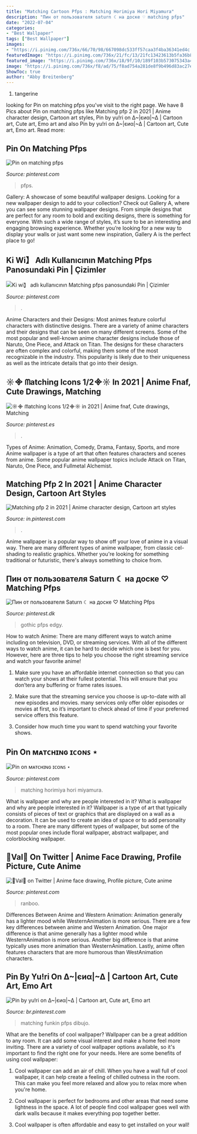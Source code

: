 ```yaml
---
title: "Matching Cartoon Pfps : Matching Horimiya Hori Miyamura"
description: "Пин от пользователя saturn ☾ на доске ♡ matching pfps"
date: "2022-07-04"
categories:
- "Best Wallpaper"
tags: ["Best Wallpaper"]
images:
- "https://i.pinimg.com/736x/66/70/98/667098dc533ff57caa3f4ba36341ed4c.jpg"
featuredImage: "https://i.pinimg.com/736x/21/fc/13/21fc13423613b5fa36b85ce13333ef12.jpg"
featured_image: "https://i.pinimg.com/736x/18/9f/10/189f103b573075343a4e3ed4dc4b7907.jpg"
image: "https://i.pinimg.com/736x/f8/ad/75/f8ad754a281de8f9b496d83ac27e9320.jpg"
ShowToc: true
author: "Abby Breitenberg"
---
```



1. tangerine 

	

		
looking for Pin on matching pfps you've visit to the right page. We have 8 Pics about Pin on matching pfps like Matching pfp 2 in 2021 | Anime character design, Cartoon art styles, Pin by yu!ri on ∆~|єиα|~∆ | Cartoon art, Cute art, Emo art and also Pin by yu!ri on ∆~|єиα|~∆ | Cartoon art, Cute art, Emo art. Read more:
		
    
## Pin On Matching Pfps

<img loading=lazy src="https://i.pinimg.com/736x/18/9f/10/189f103b573075343a4e3ed4dc4b7907.jpg" onerror="this.onerror=null;this.src='https://tse2.mm.bing.net/th?id=OIP.3Aq3TTD6lHp_1LmcDW4J-QHaHa&amp;pid=15.1';" alt="Pin on matching pfps">

_Source: pinterest.com_

>pfps. 

	

Gallery: A showcase of some beautiful wallpaper designs.
Looking for a new wallpaper design to add to your collection? Check out Gallery A, where you can see some stunning wallpaper designs. From simple designs that are perfect for any room to bold and exciting designs, there is something for everyone. With such a wide range of styles, it’s sure to be an interesting and engaging browsing experience. Whether you’re looking for a new way to display your walls or just want some new inspiration, Gallery A is the perfect place to go!





	
	
    
## Ki Wi】 Adlı Kullanıcının Matching Pfps Panosundaki Pin | Çizimler

<img loading=lazy src="https://i.pinimg.com/736x/66/70/98/667098dc533ff57caa3f4ba36341ed4c.jpg" onerror="this.onerror=null;this.src='https://tse2.mm.bing.net/th?id=OIP.SbKVa_zC47lTA9P2a-np6AHaIP&amp;pid=15.1';" alt="Ki wi】 adlı kullanıcının Matching pfps panosundaki Pin | Çizimler">

_Source: pinterest.com_

>. 

	

Anime Characters and their Designs: Most animes feature colorful characters with distinctive designs.
There are a variety of anime characters and their designs that can be seen on many different screens. Some of the most popular and well-known anime character designs include those of Naruto, One Piece, and Attack on Titan. The designs for these characters are often complex and colorful, making them some of the most recognizable in the industry. This popularity is likely due to their uniqueness as well as the intricate details that go into their design.

    
## ☼︎᯽ ᗰatching Icons 1/2᯽☼︎ In 2021 | Anime Fnaf, Cute Drawings, Matching

<img loading=lazy src="https://i.pinimg.com/736x/89/4a/10/894a1096bd975413a06c19ee81578378.jpg" onerror="this.onerror=null;this.src='https://tse1.mm.bing.net/th?id=OIP.MWwTDGoWEh8VP303Z_PosAHaHa&amp;pid=15.1';" alt="☼︎᯽ ᗰatching Icons 1/2᯽☼︎ in 2021 | Anime fnaf, Cute drawings, Matching">

_Source: pinterest.es_

>. 

	

Types of Anime: Animation, Comedy, Drama, Fantasy, Sports, and more
Anime wallpaper is a type of art that often features characters and scenes from anime. Some popular anime wallpaper topics include Attack on Titan, Naruto, One Piece, and Fullmetal Alchemist.

    
## Matching Pfp 2 In 2021 | Anime Character Design, Cartoon Art Styles

<img loading=lazy src="https://i.pinimg.com/736x/18/dc/72/18dc7231f471e7fcd43eab0e31332c26.jpg" onerror="this.onerror=null;this.src='https://tse4.mm.bing.net/th?id=OIP.-wxZqAxACYELgdIOaJvIJwHaHa&amp;pid=15.1';" alt="Matching pfp 2 in 2021 | Anime character design, Cartoon art styles">

_Source: in.pinterest.com_

>. 

	

Anime wallpaper is a popular way to show off your love of anime in a visual way. There are many different types of anime wallpaper, from classic cel-shading to realistic graphics. Whether you're looking for something traditional or futuristic, there's always something to choice from.

    
## Пин от пользователя Saturn ☾ на доске ♡ Matching Pfps

<img loading=lazy src="https://i.pinimg.com/736x/f8/ad/75/f8ad754a281de8f9b496d83ac27e9320.jpg" onerror="this.onerror=null;this.src='https://tse4.mm.bing.net/th?id=OIP.EV86LFN2PFGBdaudq-uIBQHaHa&amp;pid=15.1';" alt="Пин от пользователя Saturn ☾ на доске ♡ Matching Pfps">

_Source: pinterest.dk_

>gothic pfps edgy. 

	

How to watch Anime: There are many different ways to watch anime including on television, DVD, or streaming services.
With all of the different ways to watch anime, it can be hard to decide which one is best for you. However, here are three tips to help you choose the right streaming service and watch your favorite anime!
1. Make sure you have an affordable internet connection so that you can watch your shows at their fullest potential. This will ensure that you don’tera any buffering or frame rates issues.

2. Make sure that the streaming service you choose is up-to-date with all new episodes and movies. many services only offer older episodes or movies at first, so it’s important to check ahead of time if your preferred service offers this feature.

3. Consider how much time you want to spend watching your favorite shows.

    
## Pin On ᴍᴀᴛᴄʜɪɴɢ ɪᴄᴏɴꜱ ⋆

<img loading=lazy src="https://i.pinimg.com/736x/21/fc/13/21fc13423613b5fa36b85ce13333ef12.jpg" onerror="this.onerror=null;this.src='https://tse3.mm.bing.net/th?id=OIP.FonP1GIQrSp1691tU1-c5gHaHa&amp;pid=15.1';" alt="Pin on ᴍᴀᴛᴄʜɪɴɢ ɪᴄᴏɴꜱ ⋆">

_Source: pinterest.com_

>matching horimiya hori miyamura. 

	

What is wallpaper and why are people interested in it?
What is wallpaper and why are people interested in it?
Wallpaper is a type of art that typically consists of pieces of text or graphics that are displayed on a wall as a decoration. It can be used to create an idea of space or to add personality to a room. There are many different types of wallpaper, but some of the most popular ones include floral wallpaper, abstract wallpaper, and colorblocking wallpaper.

    
## 💫Val💫 On Twitter | Anime Face Drawing, Profile Picture, Cute Anime

<img loading=lazy src="https://i.pinimg.com/736x/ec/d6/3f/ecd63fa3ea8f064a5e109eb77e01cebd.jpg" onerror="this.onerror=null;this.src='https://tse2.mm.bing.net/th?id=OIP.UtF4UY1pq6YxkaRTrBbHOQHaHa&amp;pid=15.1';" alt="💫Val💫 on Twitter | Anime face drawing, Profile picture, Cute anime">

_Source: pinterest.com_

>ranboo. 

	

Differences Between Anime and Western Animation: Animation generally has a lighter mood while WesternAnimation is more serious.
There are a few key differences between anime and Western Animation. One major difference is that anime generally has a lighter mood while WesternAnimation is more serious. Another big difference is that anime typically uses more animation than WesternAnimation. Lastly, anime often features characters that are more humorous than WestAnimation characters.

    
## Pin By Yu!ri On ∆~|єиα|~∆ | Cartoon Art, Cute Art, Emo Art

<img loading=lazy src="https://i.pinimg.com/736x/a7/04/17/a7041798519e51a5b5a2d285f3b90832.jpg" onerror="this.onerror=null;this.src='https://tse3.mm.bing.net/th?id=OIP.ALNa7DxXWsoY-6Ns64D5JwHaHa&amp;pid=15.1';" alt="Pin by yu!ri on ∆~|єиα|~∆ | Cartoon art, Cute art, Emo art">

_Source: br.pinterest.com_

>matching funkin pfps dibujo. 

	

What are the benefits of cool wallpaper?
Wallpaper can be a great addition to any room. It can add some visual interest and make a home feel more inviting. There are a variety of cool wallpaper options available, so it's important to find the right one for your needs. Here are some benefits of using cool wallpaper: 
1. Cool wallpaper can add an air of chill. When you have a wall full of cool wallpaper, it can help create a feeling of chilled outness in the room. This can make you feel more relaxed and allow you to relax more when you're home. 

2. Cool wallpaper is perfect for bedrooms and other areas that need some lightness in the space. A lot of people find cool wallpaper goes well with dark walls because it makes everything pop together better. 

3. Cool wallpaper is often affordable and easy to get installed on your wall!

